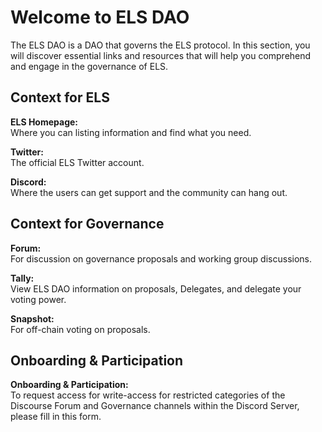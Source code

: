 # Welcome to ELS DAO
The ELS DAO is a DAO that governs the ELS protocol.
In this section, you will discover essential links and resources that will help you comprehend and engage in the governance of ELS.


## Context for ELS
**ELS Homepage:**  
Where you can listing information and find what you need.

**Twitter:**  
The official ELS Twitter account.

**Discord:**  
Where the users can get support and the community can hang out.  
  
## Context for Governance  
**Forum:**  
For discussion on governance proposals and working group discussions.  

**Tally:**  
View ELS DAO information on proposals, Delegates, and delegate your voting power.  
  
**Snapshot:**  
For off-chain voting on proposals.
  
## Onboarding & Participation  
**Onboarding & Participation:**  
To request access for write-access for restricted categories of the Discourse Forum and Governance channels within the Discord Server, please fill in this form.
